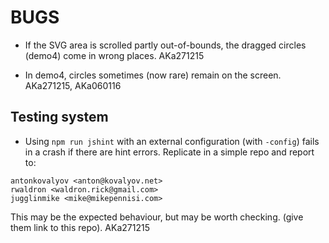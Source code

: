 # BUGS

- If the SVG area is scrolled partly out-of-bounds, the dragged circles (demo4) come in wrong places. AKa271215

- In demo4, circles sometimes (now rare) remain on the screen. AKa271215, AKa060116


## Testing system

- Using `npm run jshint` with an external configuration (with `-config`) fails in a crash if there are hint errors. Replicate in a simple repo and report to:

```
antonkovalyov <anton@kovalyov.net>
rwaldron <waldron.rick@gmail.com>
jugglinmike <mike@mikepennisi.com>
```

This may be the expected behaviour, but may be worth checking. (give them link to this repo). AKa271215

